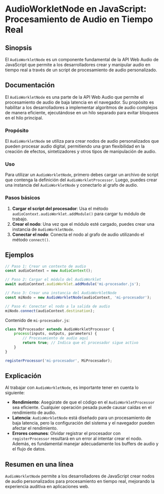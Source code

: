 <!--
Meta Description: # AudioWorkletNode en JavaScript: Procesamiento de Audio en Tiempo Real ## Sinopsis El `AudioWorkletNode` es un componente fundamental de la API Web A...
Meta Keywords: audio, audioworkletnode, crear, que, una
-->

# AudioWorkletNode en JavaScript: Procesamiento de Audio en Tiempo Real

## Sinopsis
El `AudioWorkletNode` es un componente fundamental de la API Web Audio de JavaScript que permite a los desarrolladores crear y manipular audio en tiempo real a través de un script de procesamiento de audio personalizado.

## Documentación
El `AudioWorkletNode` es una parte de la API Web Audio que permite el procesamiento de audio de baja latencia en el navegador. Su propósito es habilitar a los desarrolladores a implementar algoritmos de audio complejos de manera eficiente, ejecutándose en un hilo separado para evitar bloqueos en el hilo principal.

### Propósito
El `AudioWorkletNode` se utiliza para crear nodos de audio personalizados que pueden procesar audio digital, permitiendo una gran flexibilidad en la creación de efectos, sintetizadores y otros tipos de manipulación de audio.

### Uso
Para utilizar un `AudioWorkletNode`, primero debes cargar un archivo de script que contenga la definición del `AudioWorkletProcessor`. Luego, puedes crear una instancia del `AudioWorkletNode` y conectarlo al grafo de audio.

### Pasos básicos
1. **Cargar el script del procesador**: Usa el método `audioContext.audioWorklet.addModule()` para cargar tu módulo de trabajo.
2. **Crear el nodo**: Una vez que el módulo esté cargado, puedes crear una instancia de `AudioWorkletNode`.
3. **Conectar el nodo**: Conecta el nodo al grafo de audio utilizando el método `connect()`.

## Ejemplos

```javascript
// Paso 1: Crear un contexto de audio
const audioContext = new AudioContext();

// Paso 2: Cargar el módulo del AudioWorklet
await audioContext.audioWorklet.addModule('mi-procesador.js');

// Paso 3: Crear una instancia del AudioWorkletNode
const miNodo = new AudioWorkletNode(audioContext, 'mi-procesador');

// Paso 4: Conectar el nodo a la salida de audio
miNodo.connect(audioContext.destination);
```

Contenido de `mi-procesador.js`:
```javascript
class MiProcesador extends AudioWorkletProcessor {
    process(inputs, outputs, parameters) {
        // Procesamiento de audio aquí
        return true; // Indica que el procesador sigue activo
    }
}

registerProcessor('mi-procesador', MiProcesador);
```

## Explicación
Al trabajar con `AudioWorkletNode`, es importante tener en cuenta lo siguiente:

- **Rendimiento**: Asegúrate de que el código en el `AudioWorkletProcessor` sea eficiente. Cualquier operación pesada puede causar caídas en el rendimiento de audio.
- **Latencia**: `AudioWorkletNode` está diseñado para un procesamiento de baja latencia, pero la configuración del sistema y el navegador pueden afectar el rendimiento.
- **Errores comunes**: Olvidar registrar el procesador con `registerProcessor` resultará en un error al intentar crear el nodo. Además, es fundamental manejar adecuadamente los buffers de audio y el flujo de datos.

## Resumen en una línea
`AudioWorkletNode` permite a los desarrolladores de JavaScript crear nodos de audio personalizados para procesamiento en tiempo real, mejorando la experiencia auditiva en aplicaciones web.